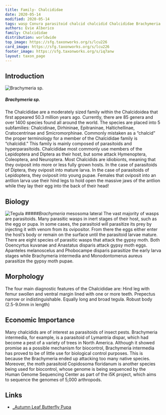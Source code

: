 ```yaml
---
title: Family- Chalcididae
date: 2020-05-14
modified: 2020-05-14
tags: wasp Conura parasitoid chalcid chalcidid Chalcididae Brachymeria
authors: Evie Alberico
family: Chalcididae
distribution: worldwide 
top_image: https://sfg.taxonworks.org/s/lcu226
card_image: https://sfg.taxonworks.org/s/lcu226
footer_image: https://sfg.taxonworks.org/s/iq7anw
layout: taxon_page
---
```


## Introduction
![Brachymeria sp.](https://sfg.taxonworks.org/s/yp2do9) 
##### _Brachymeria_ sp.

The Chalcididae are a moderately sized family within the Chalcidoidea that first appeared 50.3  million years ago. Currently, there are 85 genera and over 1400 species found all around the world. The species are placed into 5 subfamilies: Chalcidinae, Dirhininae, Epitraninae, Haltichellinae, Cratocentrinae and Smicromorphinae. Commonly mistaken as a “chalcid” the proper terminology for a member of the Chalcididae family is “chalcidid.” This family is mainly composed of parasitoids and hyperparasitoids. Chalcididae most commonly use members of the Lepidoptera and Diptera as their host, but some attack Hymenoptera, Coleoptera, and Neuroptera. Most Chalcidids are idiobionts, meaning that they oviposit into more or less fully grown hosts. In the case of parasitoids of Diptera, they oviposit into mature larva. In the case of parasitoids of Lepidoptera, they oviposit into young pupae. Females that oviposit into an antlion larva use their hind legs to hold open the massive jaws of the antlion while they lay their egg into the back of their head! 

## Biology 
![Tegula](https://sfg.taxonworks.org/s/ujlc3p)
#####_Brachymeria_ mesosoma lateral 
The vast majority of wasps are parasitoids. Many parasitic wasps in inert stages of their host, such as the egg or pupa. In some cases, the parasitoid will parasitize its prey by injecting it with venom from its ovipositor. From there the eggs either enter the host’s body or remain on the surface until the parasitoid larvae mature. There are eight species of parasitic wasps that attack the gypsy moth. Both Ooencyrtus kuvanae and Anastatus disparis attack gypsy moth eggs. Apanteles melanoscelus and Phobocampe disparis parasitize the early larva stages while Brachymeria intermedia and Monodontomerus aureus parasitize the gypsy moth pupae.

## Morphology
The four main diagnostic features of the Chalcididae are: 
Hind leg with femur swollen and ventral margin lined with one or more teeth. 
Prepectus narrow or indistinguishable.
Equally long and broad tegula.
Robust body (2.5-9.0mm in length)

## Economic Importance

Many chalcidids are of interest as parasitoids of insect pests. Brachymeria intermedia, for example, is a parasitoid of Lymantria dispar, which had become a pest of a variety of trees in North America. Although it showed promise as a possible mechanism for biocontrol, Brachymeria intermedia has proved to be of little use for biological control purposes. This is because the Brachymeria ended up attacking too many native species. Moreover, the moth parasitoid Copidosoma floridanum is another species being used for biocontrol, whose genome is being sequenced by the Human Genome Sequencing Center as part of the i5K project, which aims to sequence the genomes of 5,000 arthropods.


## Links
* [_Autumn Leaf Butterfly Pupa](https://www.youtube.com/watch?reload=9&v=qG9qz_VPqS8)
